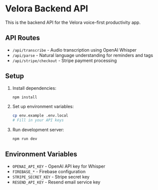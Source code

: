 # Velora Backend API

This is the backend API for the Velora voice-first productivity app.

## API Routes

- `/api/transcribe` - Audio transcription using OpenAI Whisper
- `/api/parse` - Natural language understanding for reminders and tags
- `/api/stripe/checkout` - Stripe payment processing

## Setup

1. Install dependencies:
   ```bash
   npm install
   ```

2. Set up environment variables:
   ```bash
   cp env.example .env.local
   # Fill in your API keys
   ```

3. Run development server:
   ```bash
   npm run dev
   ```

## Environment Variables

- `OPENAI_API_KEY` - OpenAI API key for Whisper
- `FIREBASE_*` - Firebase configuration
- `STRIPE_SECRET_KEY` - Stripe secret key
- `RESEND_API_KEY` - Resend email service key
